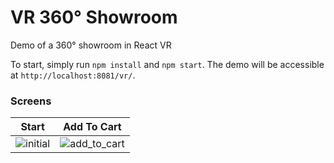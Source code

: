 # VR 360° Showroom

Demo of a 360° showroom in React VR

To start, simply run `npm install` and `npm start`. The demo will be accessible at `http://localhost:8081/vr/`.

### Screens
Start | Add To Cart
--- | ---
![initial](https://user-images.githubusercontent.com/4651424/27014189-c10d7aae-4ec1-11e7-8454-6b0edb168932.gif) | ![add_to_cart](https://user-images.githubusercontent.com/4651424/27014142-59da0894-4ec0-11e7-927f-c7d08a8308f7.gif)
